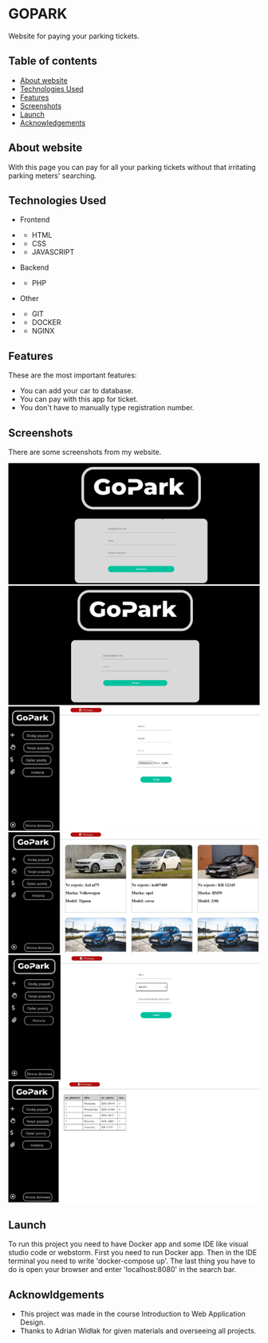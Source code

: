 # GOPARK

Website for paying your parking tickets.

## Table of contents

* [About website](#about-website)
* [Technologies Used](#technologies-used)
* [Features](#features)
* [Screenshots](#screenshots)
* [Launch](#launch)
* [Acknowledgements](#acknowledgements)


## About website
With this page you can pay for all your parking tickets without that irritating parking meters' searching. 

## Technologies Used
* Frontend
* * HTML
* * CSS
* * JAVASCRIPT

* Backend
* * PHP

* Other
* * GIT
* * DOCKER
* * NGINX

## Features

These are the most important features:
- You can add your car to database.
- You can pay with this app for ticket.
- You don't have to manually type registration number.

## Screenshots
There are some screenshots from my website.

![Register](scs/register.png)
![Login](scs/login.png)
![Adding car](scs/adding.png)
![Your cars](scs/your_cars.png)
![Paying](scs/paying.png)
![History](scs/history.png)

## Launch

To run this project you need to have Docker app and some IDE like visual studio code or webstorm. First you need to run Docker app. Then in the IDE terminal you need to write 'docker-compose up'. The last thing you have to do is open your browser and enter 'localhost:8080' in the search bar.

## Acknowldgements
* This project was made in the course Introduction to Web Application Design.
* Thanks to Adrian Widłak for given materials and overseeing all projects.
